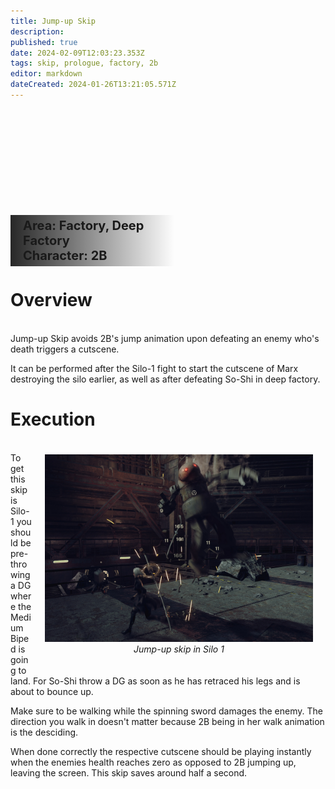 ```yaml
---
title: Jump-up Skip
description: 
published: true
date: 2024-02-09T12:03:23.353Z
tags: skip, prologue, factory, 2b
editor: markdown
dateCreated: 2024-01-26T13:21:05.571Z
---
```


<div style="background-image: url('/assets/skips/jump-up_skip/soshi-jump-up-skip_wide.png'); height:250px; margin-right:20px; background-size: cover;">
  <p style="float:left;
            width:50%;
            margin-top:170px;
            padding-top:5px;
            padding-left:20px;
            padding-bottom:5px;
            font-size:20px;
            font-weight:bold;
            background-image: linear-gradient(to right, rgba(16, 16, 16, 0.9), rgba(0, 0, 0, 0));">
    Area: Factory, Deep Factory<br>
    Character: 2B
  </p>
</div>

# Overview

<br>
Jump-up Skip avoids 2B's jump animation upon defeating an enemy who's death triggers a cutscene.

It can be performed after the Silo-1 fight to start the cutscene of Marx destroying the silo earlier, as well as after defeating So-Shi in deep factory.


# Execution
<div style="float:right; text-align:center; margin:20px">
  <img height="300" src="/assets/skips/jump-up_skip/silo-1-jump-up-skip.jpg"><br>
  <i>Jump-up skip in Silo 1</i>
</div>

<br>
To get this skip is Silo-1 you should be pre-throwing a DG where the Medium Biped is going to land.
For So-Shi throw a DG as soon as he has retraced his legs and is about to bounce up.

Make sure to be walking while the spinning sword damages the enemy.
The direction you walk in doesn't matter because 2B being in her walk animation is the desciding. 

When done correctly the respective cutscene should be playing instantly when the enemies health reaches zero as opposed to 2B jumping up, leaving the screen.
This skip saves around half a second.





